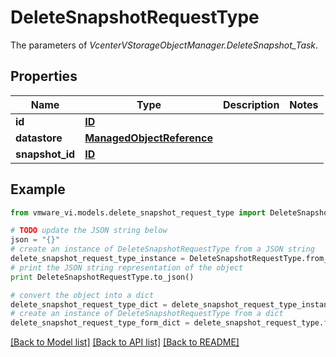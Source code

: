 # DeleteSnapshotRequestType

The parameters of *VcenterVStorageObjectManager.DeleteSnapshot_Task*. 

## Properties
Name | Type | Description | Notes
------------ | ------------- | ------------- | -------------
**id** | [**ID**](ID.md) |  | 
**datastore** | [**ManagedObjectReference**](ManagedObjectReference.md) |  | 
**snapshot_id** | [**ID**](ID.md) |  | 

## Example

```python
from vmware_vi.models.delete_snapshot_request_type import DeleteSnapshotRequestType

# TODO update the JSON string below
json = "{}"
# create an instance of DeleteSnapshotRequestType from a JSON string
delete_snapshot_request_type_instance = DeleteSnapshotRequestType.from_json(json)
# print the JSON string representation of the object
print DeleteSnapshotRequestType.to_json()

# convert the object into a dict
delete_snapshot_request_type_dict = delete_snapshot_request_type_instance.to_dict()
# create an instance of DeleteSnapshotRequestType from a dict
delete_snapshot_request_type_form_dict = delete_snapshot_request_type.from_dict(delete_snapshot_request_type_dict)
```
[[Back to Model list]](../README.md#documentation-for-models) [[Back to API list]](../README.md#documentation-for-api-endpoints) [[Back to README]](../README.md)


